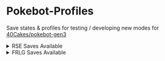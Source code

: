 # Pokebot-Profiles
Save states & profiles for testing / developing new modes for [40Cakes/pokebot-gen3](https://github.com/40Cakes/pokebot-gen3)


<details>
<summary>RSE Saves Available</summary>
  
Pokemon | Emerald | Ruby | Sapphire 
--- | --- | --- | --- 
Kyogre | ✅ | ❌ | ❌ 
Groudon | ✅ | ❌ | ✅ 
Rayquaza | ✅ | ❌ | ❌ 
Beldum | ❌ | ❌ | ❌
Castform | ✅ | ✅ | ❌
Deoxys | ✅ | ❌ | ❌
Fossils | ✅ | ❌ | ❌
Ho-Oh | ✅ | ❌ | ❌
Hoenn Starters | ✅ | ✅ | ✅
Johto Starters | ✅ | ❌ | ❌
Kecleon | ✅ | ❌ | ❌
Lati@s | ❌ | ❌ | ❌
Lugia | ✅ | ❌ | ❌
Mew | ✅ | ❌ | ❌
Regice | ❌ | ❌ | ❌
Regirock | ❌ | ❌ | ❌
Registeel | ❌ | ❌ | ❌
Safari Zone | ✅ | ✅ | ✅
Sudowoodo | ✅ | ❌ | ❌
Wynaut | ✅ | ❌ | ❌
</details>

<details>
<summary>FRLG Saves Available</summary>
  
## FRLG Saves Available
Pokemon | Fire Red | Leaf Green
--- | --- | --- 
Kyogre | ❌ | ❌ 
Groudon | ✅ | ❌ 
Deoxys | ❌ | ❌ 
Eevee | ✅ | ✅ 
Fossils | ❌ | ❌ 
Ho-Oh | ❌ | ❌ 
Kanto Starters | ✅ | ✅ 
Lapras | ❌ | ❌ 
Legendary Birds | ✅ | ✅ 
Legendary Dogs | ❌ | ❌ 
Lugia | ❌ | ❌ 
Magikarp | ❌ | ❌ 
Mewtwo | ❌ | ❌ 
Safari Zone | ✅ | ✅ 
Snorlax | ❌ | ❌ 
Togepi | ❌ | ❌ 
</details>
